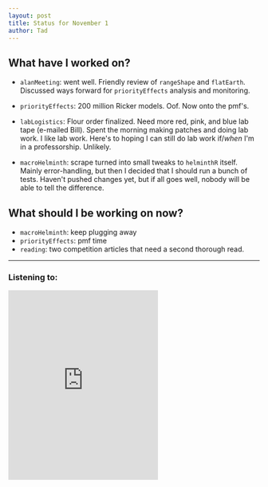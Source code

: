 ```yaml
---
layout: post
title: Status for November 1
author: Tad
---
```


## What have I worked on?

* `alanMeeting`: went well. Friendly review of `rangeShape` and `flatEarth`. Discussed ways forward for `priorityEffects` analysis and monitoring.

* `priorityEffects`: 200 million Ricker models. Oof. Now onto the pmf's.

* `labLogistics`: Flour order finalized. Need more red, pink, and blue lab tape (e-mailed Bill). Spent the morning making patches and doing lab work. I like lab work. Here's to hoping I can still do lab work if/_when_ I'm in a professorship. Unlikely.

* `macroHelminth`: scrape turned into small tweaks to `helminthR` itself. Mainly error-handling, but then I decided that I should run a bunch of tests. Haven't pushed changes yet, but if all goes well, nobody will be able to tell the difference.


## What should I be working on now?

* `macroHelminth`: keep plugging away
* `priorityEffects`: pmf time
* `reading`: two competition articles that need a second thorough read.







---

### Listening to:
 <iframe src="https://embed.spotify.com/?uri=spotify%3Atrack%3A5NBdKseCflpmNy5c2iwaCv" width="300" height="380" frameborder="0" allowtransparency="true"></iframe>
 <i class='fa fa-code' style='color:pink'></i>
